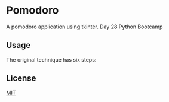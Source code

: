 # Pomodoro

A pomodoro application using tkinter. Day 28 Python Bootcamp


## Usage
The original technique has six steps:





## License
[MIT](https://choosealicense.com/licenses/mit/)